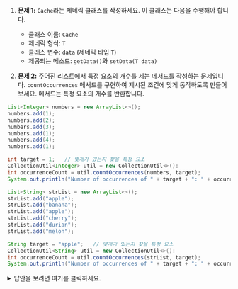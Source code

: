1. **문제 1:** `Cache`라는 제네릭 클래스를 작성하세요. 이 클래스는 다음을 수행해야 합니다.

    * 클래스 이름: `Cache`
    * 제네릭 형식: `T`
    * 클래스 변수: `data` (제네릭 타입 `T`)
    * 제공되는 메소드: `getData()`와 `setData(T data)`

2. **문제 2:**  주어진 리스트에서 특정 요소의 개수를 세는 메서드를 작성하는 문제입니다. `countOccurrences` 메서드를 구현하여 제시된 조건에 맞게 동작하도록 만들어보세요. 메서드는 특정 요소의 개수를 반환합니다.

```java
List<Integer> numbers = new ArrayList<>();
numbers.add(1);
numbers.add(2);
numbers.add(3);
numbers.add(1);
numbers.add(4);
numbers.add(1);

int target = 1;   // 몇개가 있는지 찾을 특정 요소
CollectionUtil<Integer> util = new CollectionUtil<>():
int occurrenceCount = util.countOccurrences(numbers, target);
System.out.println("Number of occurrences of " + target + ": " + occurrenceCount);
```

```java
List<String> strList = new ArrayList<>();
strList.add("apple");
strList.add("banana");
strList.add("apple");
strList.add("cherry");
strList.add("durian");
strList.add("melon");

String target = "apple";   // 몇개가 있는지 찾을 특정 요소
CollectionUtil<String> util = new CollectionUtil<>():
int occurrenceCount = util.countOccurrences(strList, target);
System.out.println("Number of occurrences of " + target + ": " + occurrenceCount);
```




<details>
<summary>답안을 보려면 여기를 클릭하세요.</summary>

1. **문제 1 답안:**
```java
public class Cache<T> {
    private T data;

    public T getData() {
        return data;
    }

    public void setData(T data) {
        this.data = data;
    }
}
```

2. **문제 2 답안:**

```java
public static <T> int countOccurrences(List<T> list, T target) {
    // TODO: 주어진 리스트에서 특정 요소의 개수를 세는 메서드를 구현하세요.
    int count = 0;
    for (T element : list) {
        if (element.equals(target)) {
            count++;
        }
    }
    return count;
}
```

</details>